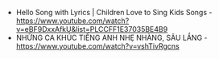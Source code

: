 * Hello Song with Lyrics | Children Love to Sing Kids Songs - https://www.youtube.com/watch?v=eBF9DxxAfkU&list=PLCCFF1E37035BE4B9
* NHỮNG CA KHÚC TIẾNG ANH NHẸ NHÀNG, SÂU LẮNG - https://www.youtube.com/watch?v=vshTivRgcns
